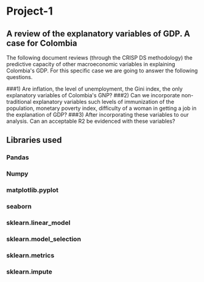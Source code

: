 # Project-1

## A review of the explanatory variables of GDP. A case for Colombia

The following document reviews (through the CRISP DS methodology) the predictive capacity of other macroeconomic variables in explaining Colombia's GDP. For this specific case we are going to answer the following questions.

###1) Are inflation, the level of unemployment, the Gini index, the only explanatory variables of Colombia's GNP?
###2) Can we incorporate non-traditional explanatory variables such levels of immunization of the population, monetary poverty index, difficulty of a woman in getting a job in the explanation of GDP?
###3) After incorporating these variables to our analysis. Can an acceptable R2 be evidenced with these variables?

## Libraries used

### Pandas
### Numpy
### matplotlib.pyplot
### seaborn 
### sklearn.linear_model 
### sklearn.model_selection 
### sklearn.metrics 
### sklearn.impute 


